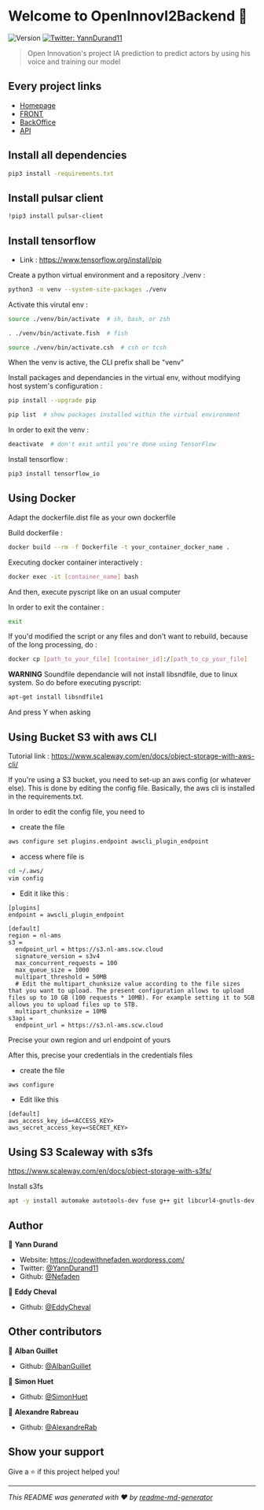 # Welcome to OpenInnovI2Backend 👋
![Version](https://img.shields.io/badge/version-0.0.1-blue.svg?cacheSeconds=2592000)
[![Twitter: YannDurand11](https://img.shields.io/twitter/follow/YannDurand11.svg?style=social)](https://twitter.com/YannDurand11)

> Open Innovation's project IA prediction to predict actors by using his voice and training our model

## Every project links

* [Homepage](https://g72ze0duasao.umso.co/)
* [FRONT](https://github.com/SimonHuet/who-s-that-actor-front)
* [BackOffice](https://github.com/AlbanGuillet/OpenInnovBackOffice)
* [API](https://github.com/EddyCheval/AsaeyOinnovApi)

## Install all dependencies

```sh
pip3 install -requirements.txt
```

## Install pulsar client

```sh
!pip3 install pulsar-client
```

## Install tensorflow
* Link : https://www.tensorflow.org/install/pip

Create a python virtual environment and a repository ./venv :
```sh
python3 -m venv --system-site-packages ./venv
```

Activate this virutal env :
```sh
source ./venv/bin/activate  # sh, bash, or zsh

. ./venv/bin/activate.fish  # fish

source ./venv/bin/activate.csh  # csh or tcsh
```

When the venv is active, the CLI prefix shall be "venv"

Install packages and dependancies in the virtual env, without modifying host system's configuration :
```sh
pip install --upgrade pip

pip list  # show packages installed within the virtual environment
```

In order to exit the venv :
```sh
deactivate  # don't exit until you're done using TensorFlow
```

Install tensorflow :
```sh
pip3 install tensorflow_io
```

## Using Docker

Adapt the dockerfile.dist file as your own dockerfile

Build dockerfile :
```sh
docker build --rm -f Dockerfile -t your_container_docker_name .
```

Executing docker container interactively :
```sh
docker exec -it [container_name] bash
``` 

And then, execute pyscript like on an usual computer

In order to exit the container : 
```sh
exit
```

If you'd modified the script or any files and don't want to rebuild, because of the long processing, do :
```sh
docker cp [path_to_your_file] [container_id]:/[path_to_cp_your_file]
```

**WARNING** Soundfile dependancie will not install libsndfile, due to linux system. So do before executing pyscript:
```sh
apt-get install libsndfile1
```

And press Y when asking

## Using Bucket S3 with aws CLI

Tutorial link : https://www.scaleway.com/en/docs/object-storage-with-aws-cli/

If you're using a S3 bucket, you need to set-up an aws config (or whatever else). This is done by editing the config file. Basically, the aws cli is installed in the requirements.txt. 

In order to edit the config file, you need to
- create the file
```sh
aws configure set plugins.endpoint awscli_plugin_endpoint
```

- access where file is
```sh
cd ~/.aws/
vim config
```

- Edit it like this : 
```
[plugins]
endpoint = awscli_plugin_endpoint

[default]
region = nl-ams
s3 =
  endpoint_url = https://s3.nl-ams.scw.cloud
  signature_version = s3v4
  max_concurrent_requests = 100
  max_queue_size = 1000
  multipart_threshold = 50MB
  # Edit the multipart_chunksize value according to the file sizes that you want to upload. The present configuration allows to upload files up to 10 GB (100 requests * 10MB). For example setting it to 5GB allows you to upload files up to 5TB.
  multipart_chunksize = 10MB
s3api =
  endpoint_url = https://s3.nl-ams.scw.cloud 
```

Precise your own region and url endpoint of yours

After this, precise your credentials in the credentials files

- create the file
```sh
aws configure
```

- Edit like this
```
[default]
aws_access_key_id=<ACCESS_KEY>
aws_secret_access_key=<SECRET_KEY>
```

## Using S3 Scaleway with s3fs

https://www.scaleway.com/en/docs/object-storage-with-s3fs/ 

Install s3fs
```sh
apt -y install automake autotools-dev fuse g++ git libcurl4-gnutls-dev libfuse-dev libssl-dev libxml2-dev make pkg-config
```

## Author

👤 **Yann Durand**

* Website: https://codewithnefaden.wordpress.com/
* Twitter: [@YannDurand11](https://twitter.com/YannDurand11)
* Github: [@Nefaden](https://github.com/Nefaden)

👤 **Eddy Cheval**

* Github: [@EddyCheval](https://github.com/EddyCheval)

## Other contributors

👤 **Alban Guillet**

* Github: [@AlbanGuillet](https://github.com/AlbanGuillet)

👤 **Simon Huet**

* Github: [@SimonHuet](https://github.com/SimonHuet)

👤 **Alexandre Rabreau**

* Github: [@AlexandreRab](https://github.com/AlexandreRab)

## Show your support

Give a ⭐️ if this project helped you!


***
_This README was generated with ❤️ by [readme-md-generator](https://github.com/kefranabg/readme-md-generator)_
